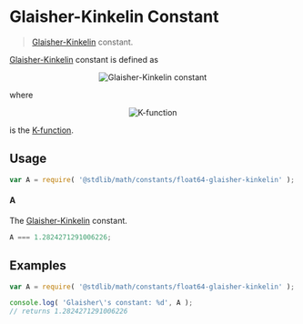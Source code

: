 Glaisher-Kinkelin Constant
===
> [Glaisher-Kinkelin][glaisher-constant] constant.

<!-- <intro> -->
[Glaisher-Kinkelin][glaisher-constant] constant is defined as

<!-- <equation class="equation" label="eq:glaisher_kinkelin_constant" align="center" raw="A = \lim_{n\to\infty} \frac{K(n + 1)}{n^{n^2/2 + n/2 + 1/12}e^{-n^2/4}}" alt="Glaisher-Kinkelin constant"> -->
<div class="equation" align="center" data-raw-text="A = \lim_{n\to\infty} \frac{K(n + 1)}{n^{n^2/2 + n/2 + 1/12}e^{-n^2/4}}" data-equation="eq:glaisher_kinkelin_constant">
	<img src="https://cdn.rawgit.com/stdlib-js/stdlib/6126999e7e8ef0a07e49c6016c311770ce2f7069/lib/node_modules/@stdlib/math/constants/float64-glaisher-kinkelin/docs/img/glaisher.svg" alt="Glaisher-Kinkelin constant">
	<br>
</div>
<!-- </equation> -->

where

<!-- <equation class="equation" label="eq:k_function" align="center" raw="K(n) = \prod_{k=1}^{n-1} k^k" alt="K-function"> -->
<div class="equation" align="center" data-raw-text="K(n) = \prod_{k=1}^{n-1} k^k" data-equation="eq:k_function">
	<img src="https://cdn.rawgit.com/stdlib-js/stdlib/6126999e7e8ef0a07e49c6016c311770ce2f7069/lib/node_modules/@stdlib/math/constants/float64-glaisher-kinkelin/docs/img/k_function.svg" alt="K-function">
	<br>
</div>
<!-- </equation> -->

is the [K-function][k-function].
<!-- </intro> -->

<!-- <usage> -->
## Usage

``` javascript
var A = require( '@stdlib/math/constants/float64-glaisher-kinkelin' );
```

#### A

The [Glaisher-Kinkelin][glaisher-constant] constant.

``` javascript
A === 1.2824271291006226;
```
<!-- </usage> -->


<!-- <examples> -->
## Examples

``` javascript
var A = require( '@stdlib/math/constants/float64-glaisher-kinkelin' );

console.log( 'Glaisher\'s constant: %d', A );
// returns 1.2824271291006226
```
<!-- </examples> -->


<!-- <links> -->
[glaisher-constant]: https://en.wikipedia.org/wiki/Glaisher%E2%80%93Kinkelin_constant
[k-function]: https://en.wikipedia.org/wiki/K-function
<!-- </links> -->
